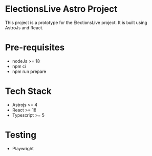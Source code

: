 # ElectionsLive Astro Project

This project is a prototype for the ElectionsLive project. It is built using AstroJs and React.

# Pre-requisites

-   nodeJs >= 18
-   npm ci
-   npm run prepare

# Tech Stack

-   Astrojs >= 4
-   React >= 18
-   Typescript >= 5

# Testing

-   Playwright
